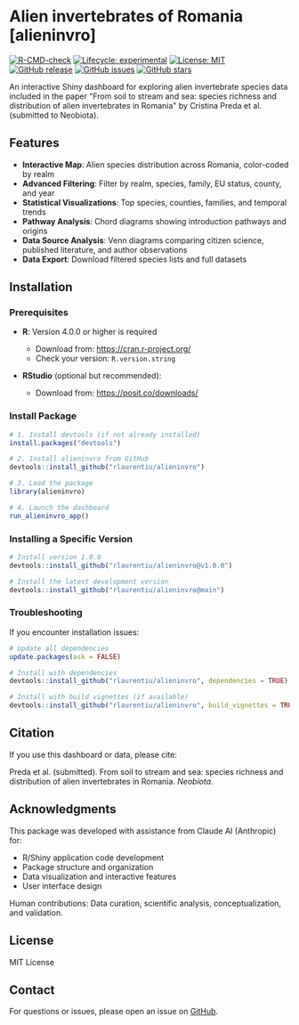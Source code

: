 # Alien invertebrates of Romania [alieninvro]

<!-- badges: start -->
[![R-CMD-check](https://github.com/rlaurentiu/alieninvro/workflows/R-CMD-check/badge.svg)](https://github.com/rlaurentiu/alieninvro/actions)
[![Lifecycle: experimental](https://img.shields.io/badge/lifecycle-stable-brightgreen.svg)](https://lifecycle.r-lib.org/articles/stages.html#stable)
[![License: MIT](https://img.shields.io/badge/License-MIT-yellow.svg)](https://opensource.org/licenses/MIT)
[![GitHub release](https://img.shields.io/github/v/release/rlaurentiu/alieninvro)](https://github.com/rlaurentiu/alieninvro/releases)
[![GitHub issues](https://img.shields.io/github/issues/rlaurentiu/alieninvro)](https://github.com/rlaurentiu/alieninvro/issues)
[![GitHub stars](https://img.shields.io/github/stars/rlaurentiu/alieninvro)](https://github.com/rlaurentiu/alieninvro/stargazers)
<!-- badges: end -->

An interactive Shiny dashboard for exploring alien invertebrate species data included in the paper "From soil to stream and sea: species richness and distribution of alien invertebrates in Romania" by Cristina Preda et al. (submitted to Neobiota).



## Features

- **Interactive Map**: Alien species distribution across Romania, color-coded by realm
- **Advanced Filtering**: Filter by realm, species, family, EU status, county, and year
- **Statistical Visualizations**: Top species, counties, families, and temporal trends
- **Pathway Analysis**: Chord diagrams showing introduction pathways and origins
- **Data Source Analysis**: Venn diagrams comparing citizen science, published literature, and author observations
- **Data Export**: Download filtered species lists and full datasets

## Installation

### Prerequisites
- **R**: Version 4.0.0 or higher is required
  - Download from: https://cran.r-project.org/
  - Check your version: `R.version.string`
  
- **RStudio** (optional but recommended): 
  - Download from: https://posit.co/downloads/

### Install Package
```r
# 1. Install devtools (if not already installed)
install.packages("devtools")

# 2. Install alieninvro from GitHub
devtools::install_github("rlaurentiu/alieninvro")

# 3. Load the package
library(alieninvro)

# 4. Launch the dashboard
run_alieninvro_app()
```

### Installing a Specific Version
```r
# Install version 1.0.0
devtools::install_github("rlaurentiu/alieninvro@v1.0.0")

# Install the latest development version
devtools::install_github("rlaurentiu/alieninvro@main")
```

### Troubleshooting

If you encounter installation issues:
```r
# Update all dependencies
update.packages(ask = FALSE)

# Install with dependencies
devtools::install_github("rlaurentiu/alieninvro", dependencies = TRUE)

# Install with build vignettes (if available)
devtools::install_github("rlaurentiu/alieninvro", build_vignettes = TRUE)
```

## Citation

If you use this dashboard or data, please cite:

Preda et al. (submitted). From soil to stream and sea: species richness and distribution of alien invertebrates in Romania. *Neobiota*.

## Acknowledgments

This package was developed with assistance from Claude AI (Anthropic) for:
- R/Shiny application code development
- Package structure and organization  
- Data visualization and interactive features
- User interface design

Human contributions: Data curation, scientific analysis, conceptualization, and validation.

## License

MIT License

## Contact

For questions or issues, please open an issue on [GitHub](https://github.com/rlaurentiu/alieninvro/issues).
